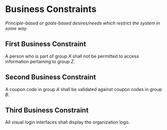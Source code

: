 # Business Constraints

*Principle-based or goals-based desires/needs which restrict the system in some way.*

<!-- Replace the following placeholders. Delete this line when complete. -->

## First Business Constraint

A person who is part of group *X* shall not be permitted to access information pertaining to group *Z*.

## Second Business Constraint

A coupon code in group *A* shall be validated against coupon codes in group *B*.

## Third Business Constraint

All visual login interfaces shall display the organization logo.